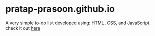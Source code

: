 # pratap-prasoon.github.io
 A very simple to-do list developed using: HTML, CSS, and JavaScript.
 check it out <a href ="pratap-prasoon.github.io/index.html">here</a>

